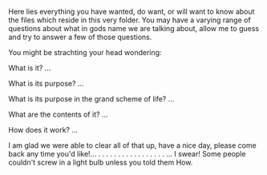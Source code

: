 
Here lies everything you have wanted, do want, or will want to know about the files which reside in this very folder.
You may have a varying range of questions about what in gods name we are talking about, allow me to guess and try to
answer a few of those questions.

You might be strachting your head wondering:

What is it?
...

What is its purpose?
...

What is its purpose in the grand scheme of life?
...

What are the contents of it?
...

How does it work?
...

I am glad we were able to clear all of that up, have a nice day, please come back any time you'd like!...
.
.
.
.
.
.
.
.
.
.
.
.
.
.
.
.
.
... I swear! Some people couldn't screw in a light bulb unless you told them How.
